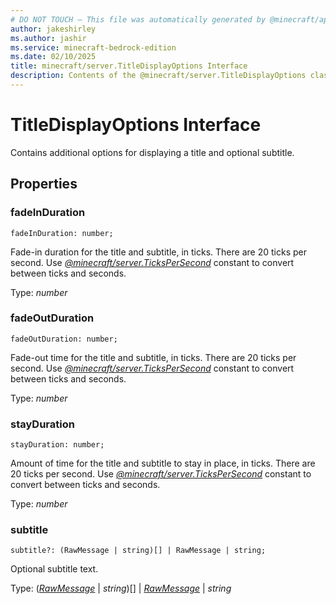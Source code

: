 ```yaml
---
# DO NOT TOUCH — This file was automatically generated by @minecraft/api-docs-generator, to report problems file an issue at https://github.com/Mojang/minecraft-scripting-libraries
author: jakeshirley
ms.author: jashir
ms.service: minecraft-bedrock-edition
ms.date: 02/10/2025
title: minecraft/server.TitleDisplayOptions Interface
description: Contents of the @minecraft/server.TitleDisplayOptions class.
---
```

# TitleDisplayOptions Interface

Contains additional options for displaying a title and optional subtitle.

## Properties

### **fadeInDuration**
`fadeInDuration: number;`

Fade-in duration for the title and subtitle, in ticks. There are 20 ticks per second. Use [*@minecraft/server.TicksPerSecond*](../../../scriptapi/minecraft/server/minecraft-server.md#tickspersecond) constant to convert between ticks and seconds.

Type: *number*

### **fadeOutDuration**
`fadeOutDuration: number;`

Fade-out time for the title and subtitle, in ticks. There are 20 ticks per second. Use [*@minecraft/server.TicksPerSecond*](../../../scriptapi/minecraft/server/minecraft-server.md#tickspersecond) constant to convert between ticks and seconds.

Type: *number*

### **stayDuration**
`stayDuration: number;`

Amount of time for the title and subtitle to stay in place, in ticks. There are 20 ticks per second. Use [*@minecraft/server.TicksPerSecond*](../../../scriptapi/minecraft/server/minecraft-server.md#tickspersecond) constant to convert between ticks and seconds.

Type: *number*

### **subtitle**
`subtitle?: (RawMessage | string)[] | RawMessage | string;`

Optional subtitle text.

Type: ([*RawMessage*](RawMessage.md) | *string*)[] | [*RawMessage*](RawMessage.md) | *string*
